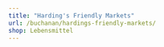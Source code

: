 ```yaml
---
title: "Harding's Friendly Markets"
url: /buchanan/hardings-friendly-markets/
shop: Lebensmittel
---
```

